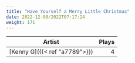 ```yaml
---
title: "Have Yourself a Merry Little Christmas"
date: 2022-12-08/2022T07:17:24
weight: 171
---
```




 Artist | Plays 
----- | -----:
[Kenny G]({{< ref "a7789">}}) | 4
